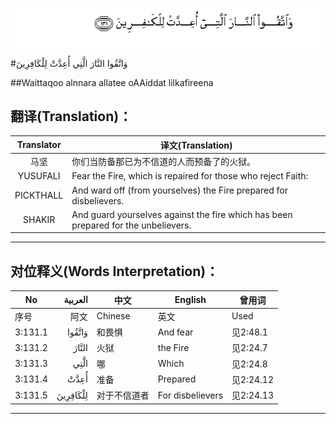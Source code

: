 ![003:131](images/003_131.gif)

#وَاتَّقُوا النَّارَ الَّتِي أُعِدَّتْ لِلْكَافِرِينَ 

##Waittaqoo alnnara allatee oAAiddat lilkafireena 

## 翻译(Translation)：

| Translator | 译文(Translation)                                            |
| :--------: | ------------------------------------------------------------ |
|    马坚    | 你们当防备那已为不信道的人而预备了的火狱。                   |
|  YUSUFALI  | Fear the Fire, which is repaired for those who reject Faith: |
| PICKTHALL  | And ward off (from yourselves) the Fire prepared for disbelievers. |
|   SHAKIR   | And guard yourselves against the fire which has been prepared for the unbelievers. |

---

## 对位释义(Words Interpretation)：

| No   | العربية | 中文    | English | 曾用词 |
| ---- | ------: | ------- | ------- | ------ |
| 序号 |    阿文 | Chinese | 英文    | Used   |
| 3:131.1 | وَاتَّقُوا   | 和畏惧       | And fear         | 见2:48.1  |
| 3:131.2 | النَّارَ    | 火狱         | the Fire         | 见2:24.7  |
| 3:131.3 | الَّتِي     | 哪           | Which            | 见2:24.8  |
| 3:131.4 | أُعِدَّتْ     | 准备         | Prepared         | 见2:24.12 |
| 3:131.5 | لِلْكَافِرِينَ | 对于不信道者 | For disbelievers | 见2:24.13 |

---
